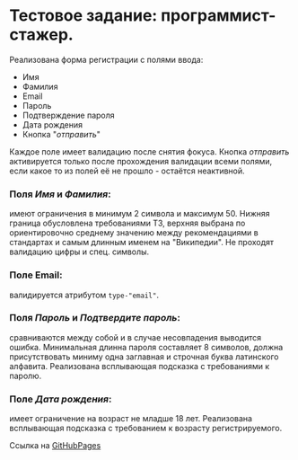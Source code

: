 # Тестовое задание: программист-стажер.

Реализована форма регистрации с полями ввода:
* Имя
* Фамилия
* Email
* Пароль
* Подтверждение пароля
* Дата рождения
* Кнопка "*отправить*"

Каждое поле имеет валидацию после снятия фокуса. Кнопка *отправить* активируется только после прохождения валидации всеми полями, если какое то из полей её не прошло - остаётся неактивной.

### Поля *Имя* и *Фамилия*:
имеют ограничения в минимум 2 символа и максимум 50. Нижняя граница обусловлена требованиями ТЗ, верхняя выбрана по ориентировочно среднему значению между рекомендациями в стандартах и самым длинным именем на "Википедии". Не проходят валидацию цифры и спец. символы.

### Поле Email:
валидируется атрибутом ```type-"email"```.

### Поля *Пароль* и *Подтвердите пароль*:
сравниваются между собой и в случае несовпадения выводится ошибка. Минимальная длинна пароля составляет 8 символов, должна присутствовать миниму одна заглавная и строчная буква латинского алфавита. Реализована всплывающая подсказка с требованиями к паролю.

### Поле *Дата рождения*:
имеет ограничение на возраст не младше 18 лет. Реализована всплывающая подсказка с требованием к возрасту регистрируемого.

Ссылка на [GitHubPages](https://smokysvyat.github.io/form/)